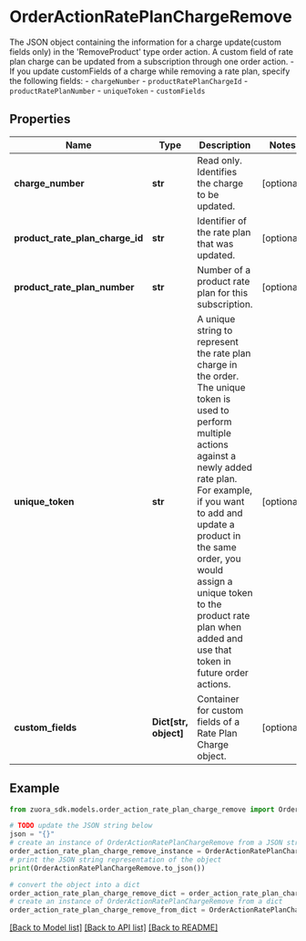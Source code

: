 # OrderActionRatePlanChargeRemove

The JSON object containing the information for a charge update(custom fields only) in the 'RemoveProduct' type order action. A custom field of rate plan charge can be updated from a subscription through one order action. - If you update customFields of a charge while removing a rate plan, specify the following fields:   - `chargeNumber`   - `productRatePlanChargeId`   - `productRatePlanNumber`   - `uniqueToken`   - `customFields`

## Properties

Name | Type | Description | Notes
------------ | ------------- | ------------- | -------------
**charge_number** | **str** | Read only. Identifies the charge to be updated.  | [optional] 
**product_rate_plan_charge_id** | **str** | Identifier of the rate plan that was updated.  | [optional] 
**product_rate_plan_number** | **str** | Number of a product rate plan for this subscription.  | [optional] 
**unique_token** | **str** | A unique string to represent the rate plan charge in the order. The unique token is used to perform multiple actions against a newly added rate plan. For example, if you want to add and update a product in the same order, you would assign a unique token to the product rate plan when added and use that token in future order actions.  | [optional] 
**custom_fields** | **Dict[str, object]** | Container for custom fields of a Rate Plan Charge object.  | [optional] 

## Example

```python
from zuora_sdk.models.order_action_rate_plan_charge_remove import OrderActionRatePlanChargeRemove

# TODO update the JSON string below
json = "{}"
# create an instance of OrderActionRatePlanChargeRemove from a JSON string
order_action_rate_plan_charge_remove_instance = OrderActionRatePlanChargeRemove.from_json(json)
# print the JSON string representation of the object
print(OrderActionRatePlanChargeRemove.to_json())

# convert the object into a dict
order_action_rate_plan_charge_remove_dict = order_action_rate_plan_charge_remove_instance.to_dict()
# create an instance of OrderActionRatePlanChargeRemove from a dict
order_action_rate_plan_charge_remove_from_dict = OrderActionRatePlanChargeRemove.from_dict(order_action_rate_plan_charge_remove_dict)
```
[[Back to Model list]](../README.md#documentation-for-models) [[Back to API list]](../README.md#documentation-for-api-endpoints) [[Back to README]](../README.md)


